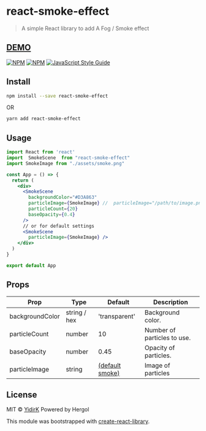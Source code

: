 # react-smoke-effect
>  A simple React library to add A Fog / Smoke effect
>
## [DEMO](https://react-smoke-effect.netlify.app/)
[![NPM](https://img.shields.io/npm/v/react-smoke-effect.svg)](https://www.npmjs.com/package/react-smoke-effect)  [![NPM](https://img.shields.io/npm-stat/dw/yidirk)](https://www.npmjs.com/package/react-smoke-effect) [![JavaScript Style Guide](https://img.shields.io/badge/code_style-standard-brightgreen.svg)](https://standardjs.com)

##

## Install

```bash
npm install --save react-smoke-effect
```
OR
```bash
yarn add react-smoke-effect
```

## Usage

```jsx
import React from 'react'
import  SmokeScene  from "react-smoke-effect"
import SmokeImage from "./assets/smoke.png"

const App = () => {
  return (
    <div>
      <SmokeScene
        backgroundColor="#D3A863"
        particleImage={SmokeImage} //  particleImage="/path/to/image.png"
        particleCount={20}
        baseOpacity={0.4}
      />
      // or for default settings
      <SmokeScene
        particleImage={SmokeImage} />
    </div>
  )
}

export default App
```
## Props
| Prop             | Type         | Default             | Description                 |
| ----------------- |--------------|---------------------|-----------------------------|
| backgroundColor | string / hex | 'transparent'       | Background color.           |
| particleCount | number       | 10                  | Number of particles to use. |
| baseOpacity| number       | 0.45                | Opacity of particles.       |
| particleImage | string       | [(default smoke)](https://github.com/YidirK/react-smoke-effect/blob/master/src/assets/smoke.png) |Image of particles                  |


## License

MIT © [YidirK](https://github.com/YidirK) Powered by Hergol

This module was bootstrapped with [create-react-library](https://www.npmjs.com/package/create-react-library).
